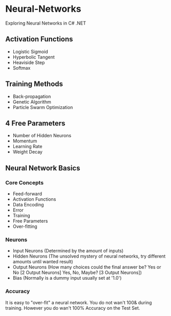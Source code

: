 # Neural-Networks
Exploring Neural Networks in C# .NET

## Activation Functions
- Logistic Sigmoid
- Hyperbolic Tangent
- Heaviside Step
- Softmax

## Training Methods
- Back-propagation
- Genetic Algorithm
- Particle Swarm Optimization

## 4 Free Parameters
- Number of Hidden Neurons
- Momentum
- Learning Rate
- Weight Decay

## Neural Network Basics
### Core Concepts
- Feed-forward
- Activation Functions
- Data Encoding
- Error
- Training
- Free Parameters
- Over-fitting

### Neurons
- Input Neurons (Determined by the amount of inputs)
- Hidden Neurons (The unsolved mystery of neural networks, try different amounts until wanted result)
- Output Neurons (How many choices could the final answer be? Yes or No [2 Output Neurons] Yes, No, Maybe? [3 Output Neurons])
- Bias (Normally is a dummy input usually set at '1.0')

### Accuracy
It is easy to "over-fit" a neural network. You do not wan't 100& during training. However you do wan't 100% Accuracy on the Test Set.
